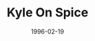 ---
mission_id: spice
slug: "kyle-on-spice"
editorsChoice:
title: "Kyle On Spice"
authors: 
    - "Jason Burton"
    - "Arthur Sharp"
date: 1996-02-19
filename: "spice.zip"
description: "Ever wondered what that stuff Solo smuggles actually does to you? Well two authors have decided to make their own stab at the effects of spice, and now you can try it out in a safe environment."
cover: "spice.png"
levelReplaced:	SECBASE
difficulty: no
bm:	no
fme: no
wax: no
three_do: no
voc: no
gmd: no
vue: no
lfd: no
base: "New level from scratch" 
editors: "Unknown"

---